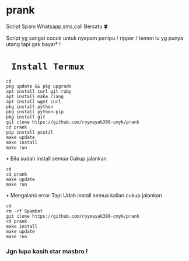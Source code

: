 # prank
Script Spam Whatsapp,sms,call Bersatu 🍀

Script yg sangat cocok untuk nyepam penipu / ripper / temen lu yg punya utang tapi gak bayar² !

# ` Install Termux`
```
cd
pkg update && pkg upgrade
apt install curl git ruby
apt install make clang
apt install wget curl
pkg install python
pkg install python-pip
pkg install git
git clone https://github.com/roymayak380-cmyk/prank
cd prank
pip install psutil
make update
make install
make run
```
• Bila sudah install semua Cukup jalankan 
```
cd
cd prank
make update
make run
```
• Mengalami error Tapi Udah install semua kalian cukup jalankan
```
cd
rm -rf Spambot
git clone https://github.com/roymayak380-cmyk/prank
cd prank
make install
make update
make run
```

</details>


### Jgn lupa kasih star masbro !
</div>

